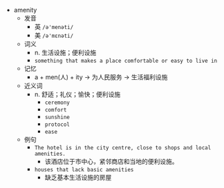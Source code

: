 - amenity
  - 发音
    - 英 `/ə'menəti/`
    - 美 `/ə'mɛnəti/`
  - 词义
    - n. 生活设施；便利设施
    - `something that makes a place comfortable or easy to live in`
  - 记忆
    - a + men(人) + ity → 为人民服务 → 生活福利设施
  - 近义词
    - n. 舒适；礼仪；愉快；便利设施
      - `ceremony`
      - `comfort`
      - `sunshine`
      - `protocol`
      - `ease`
  - 例句
    - `The hotel is in the city centre, close to shops and local amenities.`
      - 该酒店位于市中心，紧邻商店和当地的便利设施。
    - `houses that lack basic amenities`
      - 缺乏基本生活设施的房屋


